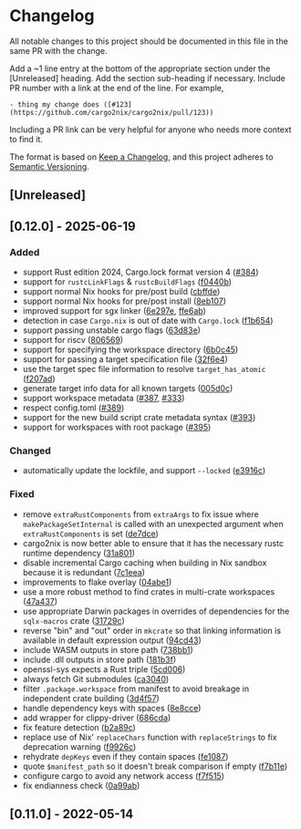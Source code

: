 # Changelog

All notable changes to this project should be documented in this file in the same PR with the change.

Add a ~1 line entry at the bottom of the appropriate section under the [Unreleased] heading. Add the section sub-heading
if necessary. Include PR number with a link at the end of the line. For example,

    - thing my change does ([#123](https://github.com/cargo2nix/cargo2nix/pull/123))

Including a PR link can be very helpful for anyone who needs more context to find it.

The format is based on [Keep a Changelog](https://keepachangelog.com/en/1.1.0/),
and this project adheres to [Semantic Versioning](https://semver.org/spec/v2.0.0.html).

## [Unreleased]

## [0.12.0] - 2025-06-19

### Added

- support Rust edition 2024, Cargo.lock format version 4 ([#384](https://github.com/cargo2nix/cargo2nix/pull/384))
- support for `rustcLinkFlags` & `rustcBuildFlags` ([f0440b](https://github.com/cargo2nix/cargo2nix/commit/f0440bb8c26da073862f752baa72f1697bdf8b5f))
- support normal Nix hooks for pre/post build ([cbffde](https://github.com/cargo2nix/cargo2nix/commit/cbffded74f64a40e2e95d986f13b4c8d41068826))
- support normal Nix hooks for pre/post install ([8eb107](https://github.com/cargo2nix/cargo2nix/commit/8eb107589e613ad82893fbc72bc1e25bc424d3bc))
- improved support for sgx linker ([6e297e](https://github.com/cargo2nix/cargo2nix/commit/6e297e7e26ca1dc9dcec4f9c2ecd5fb2c0193ce9), [ffe6ab](https://github.com/cargo2nix/cargo2nix/commit/ffe6ab1c234889f928fcc84f03a875cc96ca5860))
- detection in case `Cargo.nix` is out of date with `Cargo.lock` ([f1b654](https://github.com/cargo2nix/cargo2nix/commit/f1b654e3ec1c26585e3549cbde5a54bfdb69d727))
- support passing unstable cargo flags ([63d83e](https://github.com/cargo2nix/cargo2nix/commit/63d83ec3c73371a20ad6b9e5266c426d1e9bd5f6))
- support for riscv ([806569](https://github.com/cargo2nix/cargo2nix/commit/806569c333b3e17d4f8f355cc1f9897016d3c6cd))
- support for specifying the workspace directory ([6b0c45](https://github.com/cargo2nix/cargo2nix/commit/6b0c4520301d499c612f4a0ab779cf5579eca5ec))
- support for passing a target specification file ([32f6e4](https://github.com/cargo2nix/cargo2nix/commit/32f6e40d53b4536f8849c9d71f5b05856cdcd1c5))
- use the target spec file information to resolve `target_has_atomic` ([f207ad](https://github.com/cargo2nix/cargo2nix/commit/f207adf6cb8b499b320fff373db327dc5dc4df68))
- generate target info data for all known targets ([005d0c](https://github.com/cargo2nix/cargo2nix/commit/005d0ca2e6f739b97ab307912d668047b21d124e))
- support workspace metadata ([#387](https://github.com/cargo2nix/cargo2nix/pull/387), [#333](https://github.com/cargo2nix/cargo2nix/pull/333))
- respect config.toml ([#389](https://github.com/cargo2nix/cargo2nix/pull/389))
- support for the new build script crate metadata syntax ([#393](https://github.com/cargo2nix/cargo2nix/pull/393))
- support for workspaces with root package ([#395](https://github.com/cargo2nix/cargo2nix/pull/395))

### Changed

- automatically update the lockfile, and support `--locked` ([e3916c](https://github.com/cargo2nix/cargo2nix/commit/e3916c95461046ba21b4c6e108657ff47a5fc63a))

### Fixed

- remove `extraRustComponents` from `extraArgs` to fix issue where `makePackageSetInternal` is called with an unexpected
argument when `extraRustComponents` is set ([de7dce](https://github.com/cargo2nix/cargo2nix/commit/de7dced0457aeb4e7f58e2d17ae5da78cafa3feb))
- cargo2nix is now better able to ensure that it has the necessary rustc runtime dependency ([31a801](https://github.com/cargo2nix/cargo2nix/commit/31a8019560992703871639bfbcd09bd5525b2ce3))
- disable incremental Cargo caching when building in Nix sandbox because it is redundant ([7c1eea](https://github.com/cargo2nix/cargo2nix/commit/7c1eea5ee8a00c4e89106fbe157857f1fcc24353))
- improvements to flake overlay ([04abe1](https://github.com/cargo2nix/cargo2nix/commit/04abe1dddf4ed0882bd1a9942f7ec2456dea4096))
- use a more robust method to find crates in multi-crate workspaces ([47a437](https://github.com/cargo2nix/cargo2nix/commit/47a4371028e504dbb9fc1d655dcf31418eaefc02))
- use appropriate Darwin packages in overrides of dependencies for the `sqlx-macros` crate ([31729c](https://github.com/cargo2nix/cargo2nix/commit/31729cd7f836c4a5c6273aa4779bf18d688776f5))
- reverse "bin" and "out" order in `mkcrate` so that linking information is available in default expression output ([94cd43](https://github.com/cargo2nix/cargo2nix/commit/94cd43f97d8be75ae825d0fd89d87573da54c9e4))
- include WASM outputs in store path ([738bb1](https://github.com/cargo2nix/cargo2nix/commit/738bb1d46101bb2f98ee598ae0b415e55f427d5f))
- include .dll outputs in store path ([181b3f](https://github.com/cargo2nix/cargo2nix/commit/181b3f8ea3a40c792171b8ae0e2533a8e0a29199))
- openssl-sys expects a Rust triple ([5cd006](https://github.com/cargo2nix/cargo2nix/commit/5cd00638dc4316fa74146f3632d6619181c983f6))
- always fetch Git submodules ([ca3040](https://github.com/cargo2nix/cargo2nix/commit/ca304085ab7fc9e5e67174da5a1626fd94c45674))
- filter `.package.workspace` from manifest to avoid breakage in independent crate building ([3d4f57](https://github.com/cargo2nix/cargo2nix/commit/3d4f5714760cb9835f5455836d369da197bb5bb7))
- handle dependency keys with spaces ([8e8cce](https://github.com/cargo2nix/cargo2nix/commit/8e8cce14b78dcaa3ebf9216ca52971c310e6194a))
- add wrapper for clippy-driver ([686cda](https://github.com/cargo2nix/cargo2nix/commit/686cda2fe13131d05a66bd54ea1e3eab55f5baea))
- fix feature detection ([b2a89c](https://github.com/cargo2nix/cargo2nix/commit/b2a89cbfb4542531feedfed9bfe549db18242626))
- replace use of Nix' `replaceChars` function with `replaceStrings` to fix deprecation warning ([f9926c](https://github.com/cargo2nix/cargo2nix/commit/f9926cf925dca378f9494138edc8c7e1564a8e53))
- rehydrate `depKeys` even if they contain spaces ([fe1087](https://github.com/cargo2nix/cargo2nix/commit/fe108719feba1c26f62a7b65acdaeb7b3f633173))
- quote `$manifest_path` so it doesn't break comparison if empty ([f7b11e](https://github.com/cargo2nix/cargo2nix/commit/f7b11edb4097f8911ea8e0775e427c8570559b1a))
- configure cargo to avoid any network access ([f7f515](https://github.com/cargo2nix/cargo2nix/commit/f7f5156b2cf020e37e83b8363442ddfe9812cc40))
- fix endianness check ([0a99ab](https://github.com/cargo2nix/cargo2nix/commit/0a99abf882b3159b3d4c3528c920de9895e2bfc9))

## [0.11.0] - 2022-05-14
